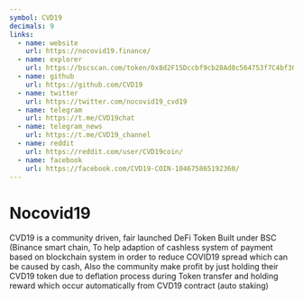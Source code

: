 ```yaml
---
symbol: CVD19
decimals: 9
links:
  - name: website
    url: https://nocovid19.finance/
  - name: explorer
    url: https://bscscan.com/token/0x8d2F15Dccbf9cb28Ad8c564753f7C4bf30638151
  - name: github
    url: https://github.com/CVD19
  - name: twitter
    url: https://twitter.com/nocovid19_cvd19
  - name: telegram
    url: https://t.me/CVD19chat
  - name: telegram_news
    url: https://t.me/CVD19_channel
  - name: reddit
    url: https://reddit.com/user/CVD19coin/
  - name: facebook
    url: https://facebook.com/CVD19-COIN-104675865192360/
---
```


# Nocovid19

CVD19 is a community driven, fair launched DeFi Token Built under BSC (Binance smart chain, To help adaption of cashless system of payment based on blockchain system in order to reduce COVID19 spread which can be caused by cash, Also the community make profit by just holding their CVD19 token due to deflation process during Token transfer and holding reward which occur automatically from CVD19 contract (auto staking)
